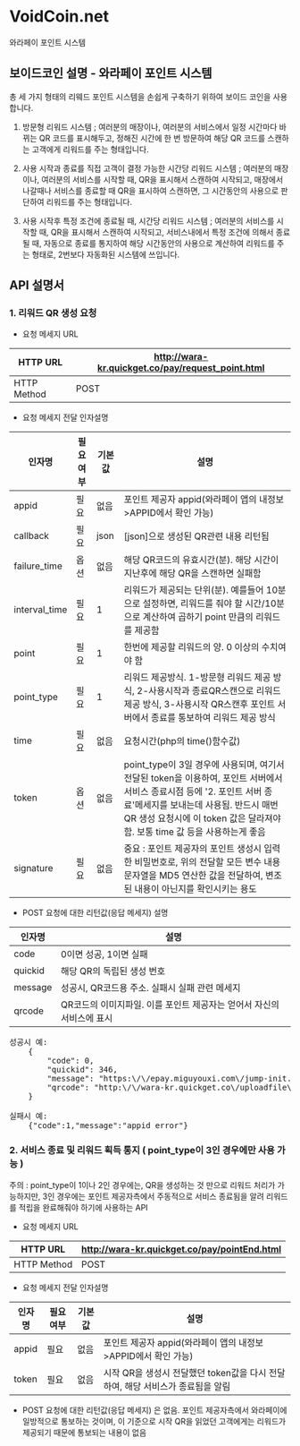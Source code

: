 # VoidCoin.net
와라페이 포인트 시스템

## 보이드코인 설명 - 와라페이 포인트 시스템
총 세 가지 형태의 리웨드 포인트 시스템을 손쉽게 구축하기 위하여 보이드 코인을 사용합니다.
1. 방문형 리워드 시스템
  ; 여러분의 매장이나, 여러분의 서비스에서 일정 시간마다 바뀌는 QR 코드를 표시해두고, 정해진 시간에 한 번 방문하여 해당 QR 코드를 스캔하는 고객에게 리워드를 주는 형태입니다.

2. 사용 시작과 종료를 직접 고객이 결정 가능한 시간당 리워드 시스템
  ; 여러분의 매장이나, 여러분의 서비스를 시작할 때, QR을 표시해서 스캔하여 시작되고, 매장에서 나갈때나 서비스를 종료할 때 QR을 표시하여 스캔하면, 그 시간동안의 사용으로 판단하여 리워드를 주는 형태입니다.

3. 사용 시작후 특정 조건에 종료될 때, 시간당 리워드 시스템
  ; 여러분의 서비스를 시작할 때, QR을 표시해서 스캔하여 시작되고, 서비스내에서 특정 조건에 의해서 종료될 때, 자동으로 종료를 통지하여 해당 시간동안의 사용으로 계산하여 리워드를 주는 형태로, 2번보다 자동화된 시스템에 쓰입니다.

## API 설명서

### 1. 리워드 QR 생성 요청

* 요청 메세지 URL

HTTP URL|http://wara-kr.quickget.co/pay/request_point.html
----|----
HTTP Method|POST

* 요청 메세지 전달 인자설명

인자명|필요여부|기본값|설명
----|----|----|----
appid|필요|없음|포인트 제공자 appid(와라페이 앱의 내정보>APPID에서 확인 가능)
callback|필요|json|[json]으로 생성된 QR관련 내용 리턴됨
failure_time|옵션|없음|해당 QR코드의 유효시간(분). 해당 시간이 지난후에 해당 QR을 스캔하면 실패함
interval_time|필요|1|리워드가 제공되는 단위(분). 예를들어 10분으로 설정하면, 리워드를 줘야 할 시간/10분으로 계산하여 곱하기 point 만큼의 리워드를 제공함
point|필요|1|한번에 제공할 리워드의 양. 0 이상의 수치여야 함
point_type|필요|1|리워드 제공방식. 1-방문형 리워드 제공 방식, 2-사용시작과 종료QR스캔으로 리워드 제공 방식, 3-사용시작 QR스캔후 포인트 서버에서 종료를 통보하여 리워드 제공 방식 
time|필요|없음|요청시간(php의 time()함수값)
token|옵션|없음|point_type이 3일 경우에 사용되며, 여기서 전달된 token을 이용하여, 포인트 서버에서 서비스 종료시점 등에 '2. 포인트 서버 종료'메세지를 보내는데 사용됨. 반드시 매번 QR 생성 요청시에 이 token 값은 달라져야 함. 보통 time 값 등을 사용하는게 좋음
signature|필요|없음|중요 : 포인트 제공자의 포인트 생성시 입력한 비밀번호로, 위의 전달할 모든 변수 내용 문자열을 MD5 연산한 값을 전달하여, 변조된 내용이 아닌지를 확인시키는 용도

* POST 요청에 대한 리턴값(응답 메세지) 설명

인자명|설명
----|----
code|0이면 성공, 1이면 실패
quickid|해당 QR의 독립된 생성 번호
message|성공시, QR코드용 주소. 실패시 실패 관련 메세지 
qrcode|QR코드의 이미지파일. 이를 포인트 제공자는 얻어서 자신의 서비스에 표시
<pre>
성공시 예: 
	{
		"code": 0,
		"quickid": 346,
		"message": "https:\/\/epay.miguyouxi.com\/jump-init.do?cmd=quick&country=kr&id=MzQ2",
		"qrcode": "http:\/\/wara-kr.quickget.co\/uploadfile\/qrcode\/3139ed4b18377b36bcf1857bb8255489_logo.png"
	}
	
실패시 예: 
	{"code":1,"message":"appid_error"}
</pre>

### 2. 서비스 종료 및 리워드 획득 통지 ( point_type이 3인 경우에만 사용 가능 )
주의 : point_type이 1이나 2인 경우에는, QR을 생성하는 것 만으로 리워드 처리가 가능하지만, 3인 경우에는 포인트 제공자측에서 주동적으로 서비스 종료됨을 알려 리워드를 적립을 완료해줘야 하기에 사용하는 API

* 요청 메세지 URL

HTTP URL|http://wara-kr.quickget.co/pay/pointEnd.html
----|----
HTTP Method|POST

* 요청 메세지 전달 인자설명

인자명|필요여부|기본값|설명
----|----|----|----
appid|필요|없음|포인트 제공자 appid(와라페이 앱의 내정보>APPID에서 확인 가능)
token|필요|없음|시작 QR을 생성시 전달했던 token값을 다시 전달하여, 해당 서비스가 종료됨을 알림

* POST 요청에 대한 리턴값(응답 메세지) 은 없음. 포인트 제공자측에서 와라페이에 일방적으로 통보하는 것이며, 이 기준으로 시작 QR을 읽었던 고객에게는 리워드가 제공되기 때문에 통보되는 내용이 없음
